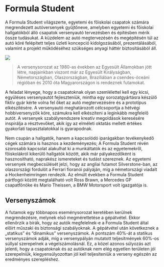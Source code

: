 # Formula Student

A Formula Student világszerte, egyetemi és főiskolai csapatok számára megrendezett autóversenyek gyűjtőneve, amelyben egyetemi és főiskolai hallgatókból álló csapatok versenyautó tervezésben és építésben mérik össze tudásukat. A küzdelem az autó megtervezésén és megépítésén túl az autó köré felépített teljes üzleti koncepció kidolgozásából, prezentálásából, valamint a projekt működéséhez szükséges anyagi háttér biztosításából áll.

![](/assets/uploads/FS.jpg)

> A versenysorozat az 1980-as években az Egyesült Államokban jött létre, napjainkban viszont már az Egyesült Királyságban, Németországban, Olaszországban, Brazíliában a csendes-óceáni régióban és 2010 óta Magyarországon is rendeznek futamokat.

A feladat lényege, hogy a csapatoknak olyan szemlélettel kell egy kicsi, együléses versenyautót fejleszteniük, mintha egy sorozatgyártásra készülő fiktív gyár kérte volna fel őket az autó megtervezésére és a prototípus elkészítésére. A versenyautó meghatározott célcsoportja a hétvégi hobbiversenyzők köre, számukra kell elkészíteni a leginkább megfelelő autót. A versenyek szabályrendszere kreatív megoldások keresésére inspirálja a résztvevőket, akik így az elméleti oktatás mellett értékes gyakorlati tapasztalatokkal is gyarapodnak.

Nem csupán a hallgatók, hanem a kapcsolódó iparágakban tevékenykedő cégek számára is hasznos a kezdeményezés; A Formula Student révén szorosabb kapcsolat alakulhat ki a munkáltatók és az egyetemekről, főiskolákról kikerülő hallgatók között, akik már pályakezdőként is hasznosítható, naprakész ismereteket és tudást szereznek. Az egyetemi versenyek megbecsülését jelzi, hogy az angliai futamot Silverstone-ban, az olaszországi fordulót a Ferrari fioranói pályáján, míg a németországi viadalt a Hockenheimringen rendezik. Az elmúlt években a Formula Student pártfogói között megtalálható volt Ross Brawn, a Mercedes GP csapatfőnöke és Mario Theissen, a BMW Motorsport volt igazgatója is.

## Versenyszámok

A futamok egy többnapos eseménysorozat keretében kerülnek megrendezésre, melynek első megmérettetése a gépátvétel. Ekkor ellenőrzik a bírák, hogy az autók megfelelnek-e a Formula Student által előírt műszaki és biztonsági szabályoknak. A gépátvétel után következnek a „statikus” és “dinamikus” versenyszámok. A pontszám 40%-át a statikus versenyszámok adják, míg a versenypályán mutatott teljesítmények 60%-os súllyal szerepelnek a végelszámolásnál. Ez, a közel azonos súlyozás azt jelenti, hogy a csapatoknak és az autóknak nem elég egyetlen területen jól szerepelniük, kiegyensúlyozottan jól kell teljesíteniük a verseny egészén az eredményes szerepléshez.

